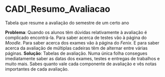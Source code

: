 # CADI_Resumo_Avaliacao
Tabela que resume a avaliação do semestre de um certo ano

**Problema**: Quando os alunos têm dúvidas relativamente à avaliação é complicado encontrá-la. Para saber acerca de testes vão à página do *Moodle*. Para saber acerca dos exames vão à página do *Fenix*. E para saber acerca da avaliação de múltiplas cadeiras têm de alternar entre várias páginas.
**Solução**: Tabelas de avaliação. Numa única folha consegues imediatamente saber as datas dos exames, testes e entregas de trabalhos e muito mais. Sabes quanto vale cada componente de avaliação e vês notas importantes de cada avaliação. 
